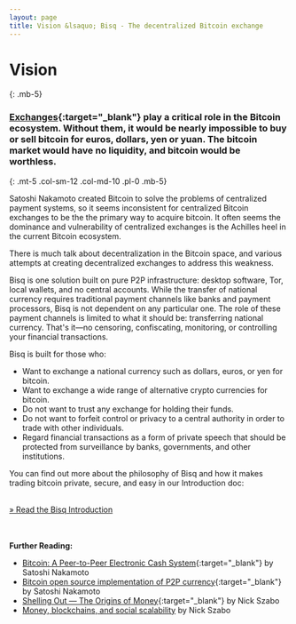 ```yaml
---
layout: page
title: Vision &lsaquo; Bisq - The decentralized Bitcoin exchange
---
```

# Vision
{: .mb-5}

### [Exchanges](https://en.wikipedia.org/wiki/Bitcoin_exchange#List_of_Bitcoin_Exchanges){:target="_blank"} play a critical role in the Bitcoin ecosystem. Without them, it would be nearly impossible to buy or sell bitcoin for euros, dollars, yen or yuan. The bitcoin market would have no liquidity, and bitcoin would be worthless.
{: .mt-5 .col-sm-12 .col-md-10 .pl-0 .mb-5}



<div class="row mb-sm-4 mb-md-0 col-sm-12 col-md-8">

<p>Satoshi Nakamoto created Bitcoin to solve the problems of centralized payment systems, so it seems inconsistent for centralized Bitcoin exchanges to be the the primary way to acquire bitcoin. It often seems the dominance and vulnerability of centralized exchanges is the Achilles heel in the current Bitcoin ecosystem.</p>

<p>There is much talk about decentralization in the Bitcoin space, and various attempts at creating decentralized exchanges to address this weakness.</p>

<p>Bisq is one solution built on pure P2P infrastructure: desktop software, Tor, local wallets, and no central accounts. While the transfer of national currency requires traditional payment channels like banks and payment processors, Bisq is not dependent on any particular one. The role of these payment channels is limited to what it should be: transferring national currency. That's it—no censoring, confiscating, monitoring, or controlling your financial transactions.</p>

<p>Bisq is built for those who:</p>

<ul>
  <li>Want to exchange a national currency such as dollars, euros, or yen for bitcoin.</li>
  <li>Want to exchange a wide range of alternative crypto currencies for bitcoin.</li>
  <li>Do not want to trust any exchange for holding their funds.</li>
  <li>Do not want to forfeit control or privacy to a central authority in order to trade with other individuals.</li>
  <li>Regard financial transactions as a form of private speech that should be protected from surveillance by banks, governments, and other institutions.</li>
</ul>

<p>You can find out more about the philosophy of Bisq and how it makes trading bitcoin private, secure, and easy in our Introduction doc:</p>

<p><br>
<a href="https://docs.bisq.network/intro.html" target="_blank" rel="noopener">» Read the Bisq Introduction</a></p>

</div>




<br><br>
**Further Reading:**

 - [Bitcoin: A Peer-to-Peer Electronic Cash System](https://bitcoin.org/bitcoin.pdf){:target="_blank"} by Satoshi Nakamoto
 - [Bitcoin open source implementation of P2P currency](http://p2pfoundation.ning.com/forum/topics/bitcoin-open-source){:target="_blank"} by Satoshi Nakamoto
 - [Shelling Out &#8212; The Origins of Money](http://web.archive.org/web/20160921140955/http://szabo.best.vwh.net/shell.html){:target="_blank"} by Nick Szabo
 - [Money, blockchains, and social scalability](http://unenumerated.blogspot.com/2017/02/money-blockchains-and-social-scalability.html) by Nick Szabo
